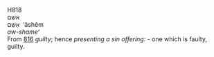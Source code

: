 H818  
אשׁם  
אָשֵׁם ‎ ‘âshêm  
*aw-shame‘*  
From [816](h0816) *guilty*; hence *presenting* *a* *sin* *offering: -*
one which is faulty, guilty.  
